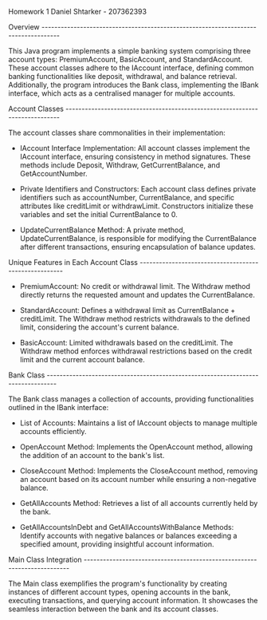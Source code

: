 Homework 1
Daniel Shtarker - 207362393

Overview -----------------------------------------------------------------------------------

This Java program implements a simple banking system comprising three account types: 
PremiumAccount, BasicAccount, and StandardAccount. These account classes adhere to 
the IAccount interface, defining common banking functionalities like deposit, withdrawal, 
and balance retrieval. Additionally, the program introduces the Bank class, implementing 
the IBank interface, which acts as a centralised manager for multiple accounts.

Account Classes ----------------------------------------------------------------------------

The account classes share commonalities in their implementation:


- IAccount Interface Implementation:
All account classes implement the IAccount interface, 
ensuring consistency in method signatures. These methods 
include Deposit, Withdraw, GetCurrentBalance, and GetAccountNumber.


- Private Identifiers and Constructors:
Each account class defines private identifiers such as accountNumber, 
CurrentBalance, and specific attributes like creditLimit or withdrawLimit. 
Constructors initialize these variables and set the initial CurrentBalance to 0.


- UpdateCurrentBalance Method:
A private method, UpdateCurrentBalance, is responsible for modifying the 
CurrentBalance after different transactions, ensuring encapsulation of balance updates.

Unique Features in Each Account Class ------------------------------------------------------

- PremiumAccount:
No credit or withdrawal limit.
The Withdraw method directly returns the requested amount and updates the CurrentBalance.

- StandardAccount:
Defines a withdrawal limit as CurrentBalance + creditLimit.
The Withdraw method restricts withdrawals to the defined limit, considering 
the account's current balance.

- BasicAccount:
Limited withdrawals based on the creditLimit.
The Withdraw method enforces withdrawal restrictions based on the credit
limit and the current account balance.

Bank Class ---------------------------------------------------------------------------------

The Bank class manages a collection of accounts, providing functionalities 
outlined in the IBank interface:

- List of Accounts:
Maintains a list of IAccount objects to manage multiple accounts efficiently.

- OpenAccount Method:
Implements the OpenAccount method, allowing the addition of an account to the bank's list.

- CloseAccount Method:
Implements the CloseAccount method, removing an account based on its account number while ensuring a non-negative balance.

- GetAllAccounts Method:
Retrieves a list of all accounts currently held by the bank.

- GetAllAccountsInDebt and GetAllAccountsWithBalance Methods:
Identify accounts with negative balances or balances exceeding a specified amount, providing insightful account information.



Main Class Integration -------------------------------------------------------------------------

The Main class exemplifies the program's functionality by creating instances 
of different account types, opening accounts in the bank, executing transactions, 
and querying account information. It showcases the seamless interaction between the 
bank and its account classes.
